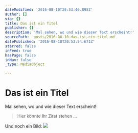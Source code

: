 ```yaml
---
dateModified: '2016-08-10T20:53:46.898Z'
author: []
via: {}
title: Das ist ein Titel
publisher: {}
description: 'Mal sehen, wo und wie dieser Text erscheint!'
sourcePath: _posts/2016-08-10-das-ist-ein-titel.md
datePublished: '2016-08-10T20:53:54.671Z'
starred: false
inFeed: true
hasPage: false
inNav: false
_type: MediaObject

---
```

# Das ist ein Titel

Mal sehen, wo und wie dieser Text erscheint!

> Hier könnte Ihr Zitat stehen ...

Und noch ein Bild:
![](https://the-grid-user-content.s3-us-west-2.amazonaws.com/436f8ef4-8568-47fa-95c6-609950d86774.jpg)